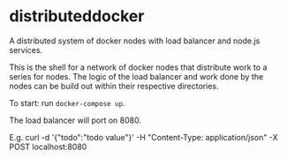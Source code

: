 # distributeddocker
A distributed system of docker nodes with load balancer and node.js services.

This is the shell for a network of docker nodes that distribute work to a series for nodes. The logic of the load balancer and work done by the nodes can be build out within their respective directories. 

To start: run `docker-compose up`.

The load balancer will port on 8080.

E.g. curl -d '{"todo":"todo value"}' -H "Content-Type: application/json" -X POST localhost:8080
